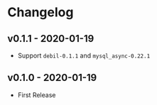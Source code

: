 # Changelog

## v0.1.1 - 2020-01-19

- Support `debil-0.1.1` and `mysql_async-0.22.1`

## v0.1.0 - 2020-01-19

* First Release

